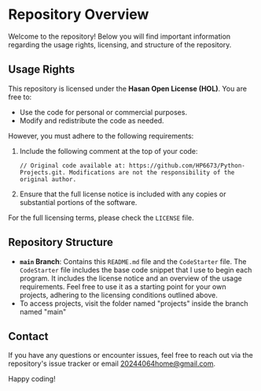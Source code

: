 # Repository Overview

Welcome to the repository! Below you will find important information regarding the usage rights, licensing, and structure of the repository.

## Usage Rights
This repository is licensed under the **Hasan Open License (HOL)**. You are free to:
- Use the code for personal or commercial purposes.
- Modify and redistribute the code as needed.

However, you must adhere to the following requirements:
1. Include the following comment at the top of your code:
   ```
   // Original code available at: https://github.com/HP6673/Python-Projects.git. Modifications are not the responsibility of the original author.
   ```
2. Ensure that the full license notice is included with any copies or substantial portions of the software.

For the full licensing terms, please check the `LICENSE` file.

## Repository Structure
- **`main` Branch**: Contains this `README.md` file and the `CodeStarter` file. The `CodeStarter` file includes the base code snippet that I use to begin each program. It includes the license notice and an overview of the usage requirements. Feel free to use it as a starting point for your own projects, adhering to the licensing conditions outlined above.
- To access projects, visit the folder named "projects" inside the branch named "main"

## Contact
If you have any questions or encounter issues, feel free to reach out via the repository's issue tracker or email 20244064home@gmail.com. 

Happy coding!

